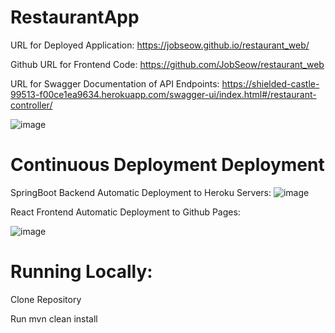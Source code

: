# RestaurantApp 

URL for Deployed Application: https://jobseow.github.io/restaurant_web/

Github URL for Frontend Code: https://github.com/JobSeow/restaurant_web

URL for Swagger Documentation of API Endpoints: https://shielded-castle-99513-f00ce1ea9634.herokuapp.com/swagger-ui/index.html#/restaurant-controller/

![image](https://github.com/JobSeow/restaurantApp/assets/46678618/97193140-6959-4319-a121-8d87c70455a0)


# Continuous Deployment Deployment

SpringBoot Backend Automatic Deployment to Heroku Servers:
![image](https://github.com/JobSeow/restaurantApp/assets/46678618/3db216d7-30b0-41d9-885d-a3af0478dc8a)

React Frontend Automatic Deployment to Github Pages:

![image](https://github.com/JobSeow/restaurantApp/assets/46678618/00334594-66c1-49f9-8c23-2c2695a26d6a)


# Running Locally:
Clone Repository


Run mvn clean install

